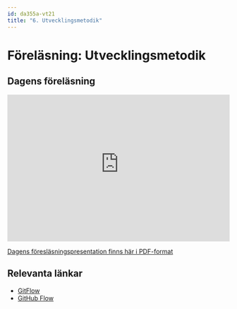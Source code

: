 ```yaml
---
id: da355a-vt21
title: "6. Utvecklingsmetodik"
---
```


# Föreläsning: Utvecklingsmetodik

## Dagens föreläsning

<div style="max-width:608px"><div style="position:relative;padding-bottom:66.118421052632%"><iframe id="kaltura_player" src="https://d38ynedpfya4s8.cloudfront.net/p/326/sp/32600/embedIframeJs/uiconf_id/23452644/partner_id/326?iframeembed=true&playerId=kaltura_player&entry_id=0_3vb3ruhw&flashvars[streamerType]=auto&amp;flashvars[localizationCode]=en&amp;flashvars[leadWithHTML5]=true&amp;flashvars[sideBarContainer.plugin]=true&amp;flashvars[sideBarContainer.position]=left&amp;flashvars[sideBarContainer.clickToClose]=true&amp;flashvars[chapters.plugin]=true&amp;flashvars[chapters.layout]=vertical&amp;flashvars[chapters.thumbnailRotator]=false&amp;flashvars[streamSelector.plugin]=true&amp;flashvars[EmbedPlayer.SpinnerTarget]=videoHolder&amp;flashvars[dualScreen.plugin]=true&amp;flashvars[hotspots.plugin]=1&amp;flashvars[Kaltura.addCrossoriginToIframe]=true&amp;&wid=0_nzjt3gku" width="608" height="402" allowfullscreen webkitallowfullscreen mozAllowFullScreen allow="autoplay *; fullscreen *; encrypted-media *" sandbox="allow-forms allow-same-origin allow-scripts allow-top-navigation allow-pointer-lock allow-popups allow-modals allow-orientation-lock allow-popups-to-escape-sandbox allow-presentation allow-top-navigation-by-user-activation" frameborder="0" title="Kaltura Player" style="position:absolute;top:0;left:0;width:100%;height:100%"></iframe></div></div>

[Dagens föresläsningspresentation finns här i PDF-format](../../assets/pdf/utvecklingsmetodik-da355a-da344a.pdf)

## Relevanta länkar

- [GitFlow](https://nvie.com/posts/a-successful-git-branching-model/)
- [GitHub Flow](https://githubflow.github.io/)
